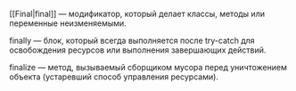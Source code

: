 [[Final|final]] — модификатор, который делает классы, методы или переменные неизменяемыми.

finally — блок, который всегда выполняется после try-catch для освобождения ресурсов или выполнения завершающих действий.

finalize — метод, вызываемый сборщиком мусора перед уничтожением объекта (устаревший способ управления ресурсами).